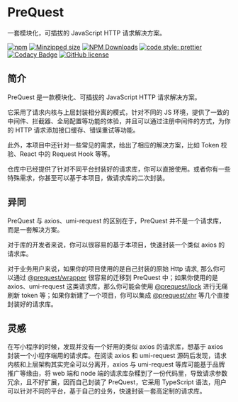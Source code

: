 # PreQuest

一套模块化，可插拔的 JavaScript HTTP 请求解决方案。

[![npm](https://img.shields.io/npm/v/@prequest/core.svg)](https://www.npmjs.com/package/@prequest/core)
[![Minzipped size](https://img.shields.io/bundlephobia/minzip/@prequest/core.svg)](https://bundlephobia.com/result?p=@prequest/core)
[![NPM Downloads](https://img.shields.io/npm/dm/@prequest/core.svg?style=flat)](https://www.npmjs.com/package/@prequest/core)
[![code style: prettier](https://img.shields.io/badge/code_style-prettier-ff69b4.svg)](https://github.com/prettier/prettier)
[![Codacy Badge](https://app.codacy.com/project/badge/Grade/a12940471bc144fdb4d0236e02610b6d)](https://www.codacy.com/gh/xdoer/PreQuest/dashboard?utm_source=github.com&utm_medium=referral&utm_content=xdoer/PreQuest&utm_campaign=Badge_Grade)
[![GitHub license](https://img.shields.io/github/license/xdoer/PreQuest)](https://github.com/xdoer/PreQuest/blob/main/LICENSE)

## 简介

PreQuest 是一款模块化、可插拔的 JavaScript HTTP 请求解决方案。

它采用了请求内核与上层封装相分离的模式，针对不同的 JS 环境，提供了一致的中间件、拦截器、全局配置等功能的体验，并且可以通过注册中间件的方式，为你的 HTTP 请求添加接口缓存、错误重试等功能。

此外，本项目中还针对一些常见的需求，给出了相应的解决方案，比如 Token 校验、React 中的 Request Hook 等等。

仓库中已经提供了针对不同平台封装好的请求库，你可以直接使用。或者你有一些特殊需求，你甚至可以基于本项目，做请求库的二次封装。

## 异同

PreQuest 与 axios、umi-request 的区别在于，PreQuest 并不是一个请求库，而是一套解决方案。

对于库的开发者来说，你可以很容易的基于本项目，快速封装一个类似 axios 的请求库。

对于业务用户来说，如果你的项目使用的是自己封装的原始 Http 请求, 那么你可以通过 [@prequest/wrapper](https://github.com/xdoer/PreQuest/tree/main/packages/wrapper) 很容易的迁移到 PreQuest 中；如果你使用的是 axios、umi-request 这类请求库，那么你可能会使用 [@prequest/lock](https://github.com/xdoer/PreQuest/tree/main/packages/lock) 进行无痛刷新 token 等；如果你新建了一个项目，你可以集成 [@prequest/xhr](https://github.com/xdoer/PreQuest/tree/main/packages/xhr) 等几个直接封装好的请求库。

## 灵感

在写小程序的时候，发现并没有一个好用的类似 axios 的请求库，想基于 axios 封装一个小程序端用的请求库。在阅读 axios 和 umi-request 源码后发现，请求内核和上层架构其实完全可以分离开，axios 与 umi-request 等库可能基于品牌推广等缘由，将 web 端和 node 端的请求库杂糅到了一份代码里，导致请求参数冗余，且不好扩展，因而自己封装了 PreQuest，它采用 TypeScript 语法，用户可以针对不同的平台，基于自己的业务，快速封装一套高定制的请求库。
